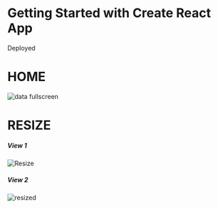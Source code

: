 # Getting Started with Create React App
<div href=""dataneuron1.netlify.app"> Deployed
</div>
<h1>HOME</h1>
<img
src="https://github.com/Golugauraw1/DataNeoron/assets/112753675/effffede-a080-41f5-95de-c96c9d08c9d8" alt="data fullscreen">
<h1>RESIZE</h1>
<h5>View 1</h5>
<img
src="https://github.com/Golugauraw1/DataNeoron/assets/112753675/121a7b2b-4f46-46fa-a552-e2643fa2f096" alt="Resize">
<h5>View 2</h5>
<img
src="https://github.com/Golugauraw1/DataNeoron/assets/112753675/6dd6bce2-c7f6-4176-887a-f5b299170eb9" alt="resized">

